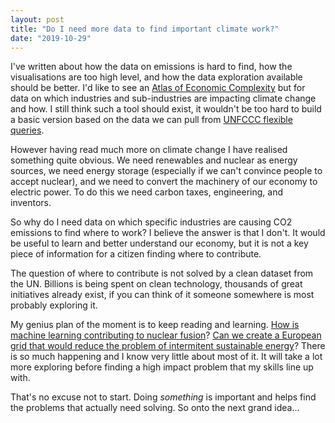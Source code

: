 ```yaml
---
layout: post
title: "Do I need more data to find important climate work?"
date: "2019-10-29"
---
```

I've written about how the data on emissions is hard to find, how the visualisations are too high level, and how the data exploration available should be better. I'd like to see an [Atlas of Economic Complexity](http://atlas.cid.harvard.edu/) but for data on which industries and sub-industries are impacting climate change and how. I still think such a tool should exist, it wouldn't be too hard to build a basic version based on the data we can pull from [UNFCCC flexible queries](https://di.unfccc.int/flex_annex1). 
 
However having read much more on climate change I have realised something quite obvious. We need renewables and nuclear as energy sources, we need energy storage (especially if we can't convince people to accept nuclear), and we need to convert the machinery of our economy to electric power. To do this we need carbon taxes, engineering, and inventors.

So why do I need data on which specific industries are causing CO2 emissions to find where to work? I believe the answer is that I don't. It would be useful to learn and better understand our economy, but it is not a key piece of information for a citizen finding where to contribute.

The question of where to contribute is not solved by a clean dataset from the UN. Billions is being spent on clean technology, thousands of great initiatives already exist, if you can think of it someone somewhere is most probably exploring it. 

My genius plan of the moment is to keep reading and learning. [How is machine learning contributing to nuclear fusion](https://www.nature.com/articles/s41586-019-1116-4)? [Can we create a European grid that would reduce the problem of intermitent sustainable energy](https://www.nature.com/articles/nclimate3338)? There is so much happening and I know very little about most of it. It will take a lot more exploring before finding a high impact problem that my skills line up with. 

That's no excuse not to start. Doing _something_ is important and helps find the problems that actually need solving. So onto the next grand idea... 